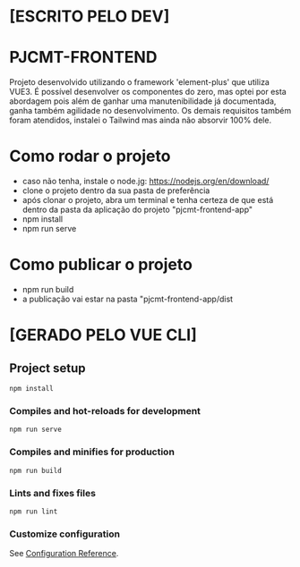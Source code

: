 # [ESCRITO PELO DEV]
# PJCMT-FRONTEND
Projeto desenvolvido utilizando o framework 'element-plus' que utiliza VUE3. É possível desenvolver os componentes do zero,
mas optei por esta abordagem pois além de ganhar uma manutenibilidade já documentada, ganha também agilidade no desenvolvimento.
Os demais requisitos também foram atendidos, instalei o Tailwind mas ainda não absorvir 100% dele.

# Como rodar o projeto
- caso não tenha, instale o node.jg: https://nodejs.org/en/download/
- clone o projeto dentro da sua pasta de preferência
- após clonar o projeto, abra um terminal e tenha certeza de que está dentro da pasta da aplicação do projeto "pjcmt-frontend-app"
- npm install
- npm run serve

# Como publicar o projeto
- npm run build 
- a publicação vai estar na pasta "pjcmt-frontend-app/dist

# [GERADO PELO VUE CLI]
## Project setup
```
npm install
```

### Compiles and hot-reloads for development
```
npm run serve
```

### Compiles and minifies for production
```
npm run build
```

### Lints and fixes files
```
npm run lint
```

### Customize configuration
See [Configuration Reference](https://cli.vuejs.org/config/).
